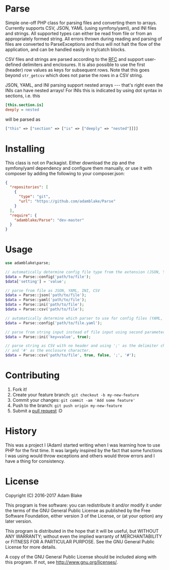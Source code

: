 # Parse
Simple one-off PHP class for parsing files and converting them to arrays.
Currently supports CSV, JSON, YAML (using symfony/yaml), and INI files and 
strings. All supported types can either be read from file or from an 
appropriately formed string. All errors thrown during reading and parsing of 
files are converted to ParseExceptions and thus will not halt the flow of the 
application, and can be handled easily in try/catch blocks.

CSV files and strings are parsed according to the [RFC](https://tools.ietf.org/html/rfc4180)
and support user-defined delimiters and enclosures. It is also possible to use
the first (header) row values as keys for subsequent rows. Note that this goes 
beyond ```str_getcsv``` which does not parse the rows in a CSV string.

JSON, YAML, and INI parsing support nested arrays --- that's
right even the INIs can have nested arrays! For INIs this is indicated by using
dot syntax in sections, i.e. this
```ini
[this.section.is]
deeply = nested
```
will be parsed as 
```php
["this" => ["section" => ["is" => ["deeply" => "nested"]]]]
```

# Installing
This class is not on Packagist. Either download the zip and the symfony/yaml 
dependency and configure them manually, or use it with composer by adding the 
following to your composer.json:
```json
{
  "repositories": [
    {
      "type": "git",
      "url": "https://github.com/adamblake/Parse"
    }
  ],
  "require": {
    "adamblake/Parse": "dev-master"
  }
}
```

# Usage
```php
use adamblake\parse;

// automatically determine config file type from the extension (JSON, YAML, INI)
$data = Parse::config('path/to/file');
$data['setting'] = 'value';

// parse from file as JSON, YAML, INI, CSV
$data = Parse::json('path/to/file');
$data = Parse::yaml('path/to/file');
$data = Parse::ini('path/to/file');
$data = Parse::csv('path/to/file');

// automatically determine which parser to use for config files (YAML, JSON, INI)
$data = Parse::config('path/to/file.yaml');

// parse from string input instead of file input using second parameter
$data = Parse::ini('key=value', true);

// parse string as CSV with no header and using ';' as the delimiter character 
// and '#' as the enclosure character.
$data = Parse::csv('path/to/file', true, false, ';', '#');
```

# Contributing
1. Fork it!
2. Create your feature branch: ```git checkout -b my-new-feature```
3. Commit your changes: ```git commit -am 'Add some feature'```
4. Push to the branch: ```git push origin my-new-feature```
5. Submit a [pull request](https://github.com/adamblake/SimpleDb/pulls) :D

# History
This was a project I (Adam) started writing when I was learning how to use PHP
for the first time. It was largely inspired by the fact that some functions I 
was using would throw exceptions and others would throw errors and I have a 
thing for consistency.

# License
Copyright (C) 2016-2017 Adam Blake

This program is free software: you can redistribute it and/or modify
it under the terms of the GNU General Public License as published by
the Free Software Foundation, either version 3 of the License, or
(at your option) any later version.

This program is distributed in the hope that it will be useful,
but WITHOUT ANY WARRANTY; without even the implied warranty of
MERCHANTABILITY or FITNESS FOR A PARTICULAR PURPOSE.  See the
GNU General Public License for more details.

A copy of the GNU General Public License should be included along with this
program. If not, see <http://www.gnu.org/licenses/>.
